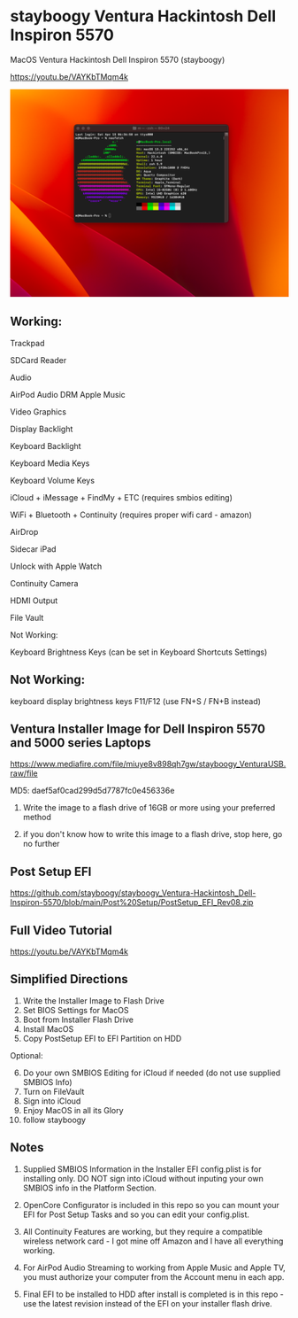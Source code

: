 # stayboogy Ventura Hackintosh Dell Inspiron 5570

MacOS Ventura Hackintosh Dell Inspiron 5570 (stayboogy)

https://youtu.be/VAYKbTMqm4k

![App Screenshot](https://github.com/stayboogy/stayboogy_Ventura-Hackintosh_Dell-Inspiron-5570/blob/main/neofetch_SystemInfo.png)

## Working:

Trackpad

SDCard Reader

Audio

AirPod Audio DRM Apple Music

Video Graphics

Display Backlight

Keyboard Backlight

Keyboard Media Keys

Keyboard Volume Keys

iCloud + iMessage + FindMy + ETC (requires smbios editing)

WiFi + Bluetooth + Continuity (requires proper wifi card - amazon)

AirDrop

Sidecar iPad

Unlock with Apple Watch

Continuity Camera

HDMI Output

File Vault

Not Working:

Keyboard Brightness Keys (can be set in Keyboard Shortcuts Settings)

## Not Working:

keyboard display brightness keys F11/F12 (use FN+S / FN+B instead)


## Ventura Installer Image for Dell Inspiron 5570 and 5000 series Laptops

https://www.mediafire.com/file/miuye8v898qh7gw/stayboogy_VenturaUSB.raw/file

MD5: daef5af0cad299d5d7787fc0e456336e

1) Write the image to a flash drive of 16GB or more using your preferred method

2) if you don't know how to write this image to a flash drive, stop here, go no further

## Post Setup EFI

https://github.com/stayboogy/stayboogy_Ventura-Hackintosh_Dell-Inspiron-5570/blob/main/Post%20Setup/PostSetup_EFI_Rev08.zip

## Full Video Tutorial

https://youtu.be/VAYKbTMqm4k


## Simplified Directions

1) Write the Installer Image to Flash Drive
2) Set BIOS Settings for MacOS
3) Boot from Installer Flash Drive
4) Install MacOS
5) Copy PostSetup EFI to EFI Partition on HDD

Optional:

6) Do your own SMBIOS Editing for iCloud if needed (do not use supplied SMBIOS Info)
7) Turn on FileVault
8) Sign into iCloud
9) Enjoy MacOS in all its Glory
10) follow stayboogy

## Notes

1) Supplied SMBIOS Information in the Installer EFI config.plist is for installing only.  DO NOT sign into iCloud without inputing your own SMBIOS info in the Platform Section.

2) OpenCore Configurator is included in this repo so you can mount your EFI for Post Setup Tasks and so you can edit your config.plist.

3) All Continuity Features are working, but they require a compatible wireless network card - I got mine off Amazon and I have all everything working.

4) For AirPod Audio Streaming to working from Apple Music and Apple TV, you must authorize your computer from the Account menu in each app.

5) Final EFI to be installed to HDD after install is completed is in this repo - use the latest revision instead of the EFI on your installer flash drive.
